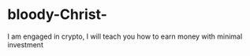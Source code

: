 # bloody-Christ-
I am engaged in crypto, I will teach you how to earn money with minimal investment
